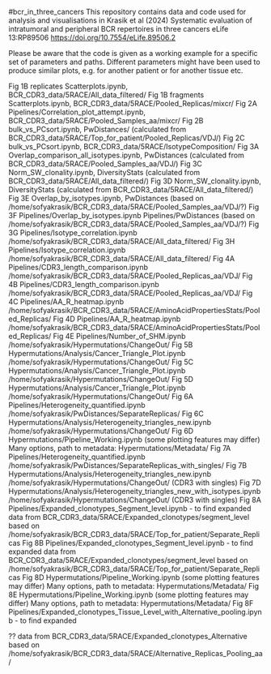 #bcr_in_three_cancers
This repository contains data and code used for analysis and visualisations in Krasik et al (2024) Systematic evaluation of intratumoral and peripheral BCR repertoires in three cancers eLife 13:RP89506 https://doi.org/10.7554/eLife.89506.2

Please be aware that the code is given as a working example for a specific set of parameters and paths. Different parameters might have been used to produce similar plots, e.g. for another patient or for another tissue etc.

Fig 1B replicates Scatterplots.ipynb, BCR_CDR3_data/5RACE/All_data_filtered/
Fig 1B fragments Scatterplots.ipynb, BCR_CDR3_data/5RACE/Pooled_Replicas/mixcr/
Fig 2A Pipelines/Correlation_plot_attempt.ipynb, BCR_CDR3_data/5RACE/Pooled_Samples_aa/mixcr/
Fig 2B bulk_vs_PCsort.ipynb, PwDistances/ (calculated from BCR_CDR3_data/5RACE/Top_for_patient/Pooled_Replicas/VDJ/)
Fig 2C bulk_vs_PCsort.ipynb, BCR_CDR3_data/5RACE/IsotypeComposition/
Fig 3A Overlap_comparison_all_isotypes.ipynb, PwDistances (calculated from BCR_CDR3_data/5RACE/Pooled_Samples_aa/VDJ/)
Fig 3C Norm_SW_clonality.ipynb, DiversityStats (calculated from BCR_CDR3_data/5RACE/All_data_filtered/)
Fig 3D Norm_SW_clonality.ipynb, DiversityStats (calculated from BCR_CDR3_data/5RACE/All_data_filtered/)
Fig 3E Overlap_by_isotypes.ipynb, PwDistances (based on /home/sofyakrasik/BCR_CDR3_data/5RACE/Pooled_Samples_aa/VDJ/?)
Fig 3F
Pipelines/Overlap_by_isotypes.ipynb
Pipelines/PwDistances (based on /home/sofyakrasik/BCR_CDR3_data/5RACE/Pooled_Samples_aa/VDJ/?)
Fig 3G
Pipelines/Isotype_correlation.ipynb
/home/sofyakrasik/BCR_CDR3_data/5RACE/All_data_filtered/
Fig 3H
Pipelines/Isotype_correlation.ipynb
/home/sofyakrasik/BCR_CDR3_data/5RACE/All_data_filtered/
Fig 4A
Pipelines/CDR3_length_comparison.ipynb
/home/sofyakrasik/BCR_CDR3_data/5RACE/Pooled_Replicas_aa/VDJ/
Fig 4B
Pipelines/CDR3_length_comparison.ipynb
/home/sofyakrasik/BCR_CDR3_data/5RACE/Pooled_Replicas_aa/VDJ/
Fig 4C
Pipelines/AA_R_heatmap.ipynb
/home/sofyakrasik/BCR_CDR3_data/5RACE/AminoAcidPropertiesStats/Pooled_Replicas/
Fig 4D
Pipelines/AA_R_heatmap.ipynb
/home/sofyakrasik/BCR_CDR3_data/5RACE/AminoAcidPropertiesStats/Pooled_Replicas/
Fig 4E
Pipelines/Number_of_SHM.ipynb
/home/sofyakrasik/Hypermutations/ChangeOut/
Fig 5B
Hypermutations/Analysis/Cancer_Triangle_Plot.ipynb
/home/sofyakrasik/Hypermutations/ChangeOut/
Fig 5C
Hypermutations/Analysis/Cancer_Triangle_Plot.ipynb
/home/sofyakrasik/Hypermutations/ChangeOut/
Fig 5D
Hypermutations/Analysis/Cancer_Triangle_Plot.ipynb
/home/sofyakrasik/Hypermutations/ChangeOut/
Fig 6A
Pipelines/Heterogeneity_quantified.ipynb
/home/sofyakrasik/PwDistances/SeparateReplicas/
Fig 6C
Hypermutations/Analysis/Heterogeneity_triangles_new.ipynb
/home/sofyakrasik/Hypermutations/ChangeOut/
Fig 6D
Hypermutations/Pipeline_Working.ipynb (some plotting features may differ)
Many options, path to metadata: Hypermutations/Metadata/
Fig 7A
Pipelines/Heterogeneity_quantified.ipynb
/home/sofyakrasik/PwDistances/SeparateReplicas_with_singles/
Fig 7B
Hypermutations/Analysis/Heterogeneity_triangles_new.ipynb
/home/sofyakrasik/Hypermutations/ChangeOut/ (CDR3 with singles)
Fig 7D
Hypermutations/Analysis/Heterogeneity_triangles_new_with_isotypes.ipynb
/home/sofyakrasik/Hypermutations/ChangeOut/ (CDR3 with singles)
Fig 8A
Pipelines/Expanded_clonotypes_Segment_level.ipynb - to find expanded
data from BCR_CDR3_data/5RACE/Expanded_clonotypes/segment_level based on /home/sofyakrasik/BCR_CDR3_data/5RACE/Top_for_patient/Separate_Replicas
Fig 8B
Pipelines/Expanded_clonotypes_Segment_level.ipynb - to find expanded
data from BCR_CDR3_data/5RACE/Expanded_clonotypes/segment_level based on /home/sofyakrasik/BCR_CDR3_data/5RACE/Top_for_patient/Separate_Replicas
Fig 8D
Hypermutations/Pipeline_Working.ipynb (some plotting features may differ)
Many options, path to metadata: Hypermutations/Metadata/
Fig 8E
Hypermutations/Pipeline_Working.ipynb (some plotting features may differ)
Many options, path to metadata: Hypermutations/Metadata/
Fig 8F
Pipelines/Expanded_clonotypes_Tissue_Level_with_Alternative_pooling.ipynb - to find expanded


?? data from BCR_CDR3_data/5RACE/Expanded_clonotypes_Alternative based on /home/sofyakrasik/BCR_CDR3_data/5RACE/Alternative_Replicas_Pooling_aa/

